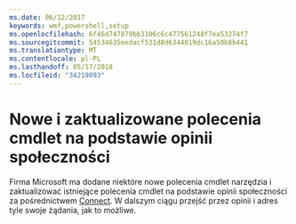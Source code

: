 ```yaml
---
ms.date: 06/12/2017
keywords: wmf,powershell,setup
ms.openlocfilehash: 6f46d747879bb3106c6c477561248f7ea53274f7
ms.sourcegitcommit: 54534635eedacf531d8d6344019dc16a50b8b441
ms.translationtype: MT
ms.contentlocale: pl-PL
ms.lasthandoff: 05/17/2018
ms.locfileid: "34219093"
---
```

# <a name="new-and-updated-cmdlets-based-on-community-feedback"></a>Nowe i zaktualizowane polecenia cmdlet na podstawie opinii społeczności
Firma Microsoft ma dodane niektóre nowe polecenia cmdlet narzędzia i zaktualizować istniejące polecenia cmdlet na podstawie opinii społeczności za pośrednictwem [Connect](https://connect.microsoft.com/powershell). W dalszym ciągu przejść przez opinii i adres tyle swoje żądania, jak to możliwe.
